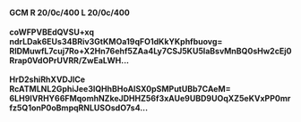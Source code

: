 #### GCM R 20/0c/400 L 20/0c/400
**coWFPVBEdQVSU+xq**<br/>**ndrLDak6EUs34BRiv3GtKMOa19qFO1dKkYKphfbuovg=**<br/>**RlDMuwfL7cuj7Ro+X2Hn76ehf5ZAa4Ly7CSJ5KU5laBsvMnBQ0sHw2cEj0Rrap0VdOPrUVRR/ZwEaLWH...**<br/><br/>
**HrD2shiRhXVDJlCe**<br/>**RcATMLNL2GphiJee3lQHhBHoAISX0pSMPutUBb7CAeM=**<br/>**6LH9IVRHY66FMqomhNZkeJDHHZ56f3xAUe9UBD9UOqXZ5eKVxPP0mrfz5Q1onP0oBmpqRNLUSOsdO7s4...**